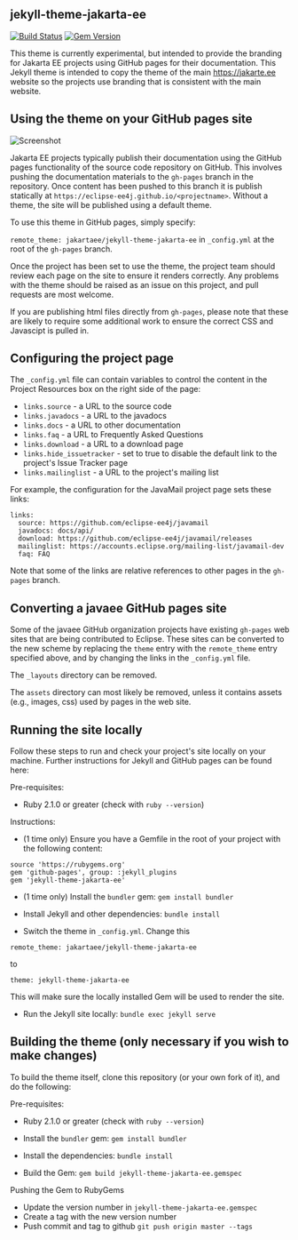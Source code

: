 ## jekyll-theme-jakarta-ee

[![Build Status](https://travis-ci.org/jakartaee/jekyll-theme-jakarta-ee.svg?branch=master)](https://travis-ci.org/jakartaee/jekyll-theme-jakarta-ee)
[![Gem Version](https://badge.fury.io/rb/jekyll-theme-jakarta-ee.svg)](https://badge.fury.io/rb/jekyll-theme-jakarta-ee)

This theme is currently experimental, but intended to provide the branding for Jakarta EE projects using GitHub pages for their documentation.
This Jekyll theme is intended to copy the theme of the main https://jakarte.ee website so the projects use branding that is consistent with
the main website.

## Using the theme on your GitHub pages site

![Screenshot](https://raw.githubusercontent.com/jakartaee/jekyll-theme-jakarta-ee/master/screenshot.png)

Jakarta EE projects typically publish their documentation using the GitHub pages functionality of the source code repository on GitHub.
This involves pushing the documentation materials to the `gh-pages` branch in the repository. Once content has been pushed to this branch
it is publish statically at `https://eclipse-ee4j.github.io/<projectname>`. Without a theme, the site will be published using a default
theme.

To use this theme in GitHub pages, simply specify:

`remote_theme: jakartaee/jekyll-theme-jakarta-ee` in `_config.yml` at the root of the `gh-pages` branch.

Once the project has been set to use the theme, the project team should review each page on the site to ensure it renders correctly.
Any problems with the theme should be raised as an issue on this project, and pull requests are most welcome.

If you are publishing html files directly from `gh-pages`, please note that these are likely to require some additional work to ensure
the correct CSS and Javascipt is pulled in.

## Configuring the project page

The `_config.yml` file can contain variables to control the content in the
Project Resources box on the right side of the page:

* `links.source` - a URL to the source code
* `links.javadocs` - a URL to the javadocs
* `links.docs` - a URL to other documentation
* `links.faq` - a URL to Frequently Asked Questions
* `links.download` - a URL to a download page
* `links.hide_issuetracker` - set to true to disable the default link to the project's Issue Tracker page
* `links.mailinglist` - a URL to the project's mailing list

For example, the configuration for the JavaMail project page sets these links:

```
links:
  source: https://github.com/eclipse-ee4j/javamail
  javadocs: docs/api/
  download: https://github.com/eclipse-ee4j/javamail/releases
  mailinglist: https://accounts.eclipse.org/mailing-list/javamail-dev
  faq: FAQ
```

Note that some of the links are relative references to other pages in the
`gh-pages` branch.

## Converting a javaee GitHub pages site

Some of the javaee GitHub organization projects have existing `gh-pages`
web sites that are being contributed to Eclipse.
These sites can be converted to the new scheme by replacing the `theme`
entry with the `remote_theme` entry specified above, and by changing the
links in the `_config.yml` file.

The `_layouts` directory can be removed.

The `assets` directory can most likely be removed, unless it contains
assets (e.g., images, css) used by pages in the web site.

## Running the site locally

Follow these steps to run and check your project's site locally on your machine. Further instructions for Jekyll and GitHub pages can be
found here:

Pre-requisites:

* Ruby 2.1.0 or greater (check with `ruby --version`)

Instructions:

* (1 time only) Ensure you have a Gemfile in the root of your project with the following content:

````
source 'https://rubygems.org'
gem 'github-pages', group: :jekyll_plugins
gem 'jekyll-theme-jakarta-ee'
````

* (1 time only) Install the `bundler` gem: `gem install bundler`

* Install Jekyll and other dependencies: `bundle install`

* Switch the theme in `_config.yml`. Change this
````
remote_theme: jakartaee/jekyll-theme-jakarta-ee
````

to

````
theme: jekyll-theme-jakarta-ee
````

This will make sure the locally installed Gem will be used to render the site.

* Run the Jekyll site locally: `bundle exec jekyll serve`

## Building the theme (only necessary if you wish to make changes)

To build the theme itself, clone this repository (or your own fork of it), and do the following:

Pre-requisites:

* Ruby 2.1.0 or greater (check with `ruby --version`)

* Install the `bundler` gem: `gem install bundler`

* Install the dependencies: `bundle install`

* Build the Gem: `gem build jekyll-theme-jakarta-ee.gemspec`

Pushing the Gem to RubyGems

* Update the version number in `jekyll-theme-jakarta-ee.gemspec`
* Create a tag with the new version number
* Push commit and tag to github `git push origin master --tags`

